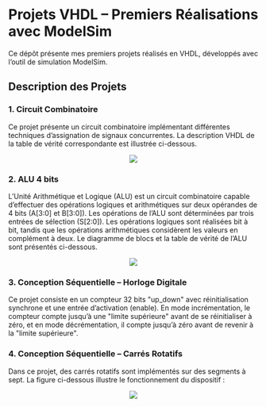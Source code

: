 # Projets VHDL – Premiers Réalisations avec ModelSim
Ce dépôt présente mes premiers projets réalisés en VHDL, développés avec l’outil de simulation ModelSim. 
## Description des Projets

### 1. Circuit Combinatoire
Ce projet présente un circuit combinatoire implémentant différentes techniques d’assignation de signaux concurrentes. La description VHDL de la table de vérité correspondante est illustrée ci-dessous.

<p align="center"> 
  <img src="https://dl.dropboxusercontent.com/s/ksgjdm3oew0nklw/TruthTable.PNG">
</p>

### 2. ALU 4 bits
L’Unité Arithmétique et Logique (ALU) est un circuit combinatoire capable d’effectuer des opérations logiques et arithmétiques sur deux opérandes de 4 bits (A[3:0] et B[3:0]). Les opérations de l’ALU sont déterminées par trois entrées de sélection (S[2:0]). Les opérations logiques sont réalisées bit à bit, tandis que les opérations arithmétiques considèrent les valeurs en complément à deux. Le diagramme de blocs et la table de vérité de l’ALU sont présentés ci-dessous.

<p align="center"> 
  <img src="https://dl.dropboxusercontent.com/s/cl5yxw5zzegb3ys/ALU.png">
</p>

### 3. Conception Séquentielle – Horloge Digitale
Ce projet consiste en un compteur 32 bits "up_down" avec réinitialisation synchrone et une entrée d’activation (enable). En mode incrémentation, le compteur compte jusqu’à une "limite supérieure" avant de se réinitialiser à zéro, et en mode décrémentation, il compte jusqu’à zéro avant de revenir à la "limite supérieure".

### 4. Conception Séquentielle – Carrés Rotatifs
Dans ce projet, des carrés rotatifs sont implémentés sur des segments à sept. La figure ci-dessous illustre le fonctionnement du dispositif :

<p align="center"> 
  <img src="https://dl.dropboxusercontent.com/s/tr9v1q015tcgth0/RotatingSquares.png">
</p>